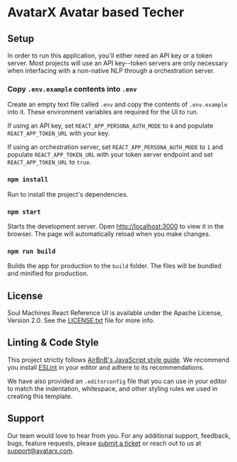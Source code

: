 # AvatarX Avatar based Techer

## Setup

In order to run this application, you'll either need an API key or a token server. Most projects will use an API key--token servers are only necessary when interfacing with a non-native NLP through a orchestration server.

### Copy `.env.example` contents into `.env`

Create an empty text file called `.env` and copy the contents of `.env.example` into it. These environment variables are required for the UI to run.

If using an API key, set `REACT_APP_PERSONA_AUTH_MODE` to `0` and populate `REACT_APP_TOKEN_URL` with your key.

If using an orchestration server, set `REACT_APP_PERSONA_AUTH_MODE` to `1` and populate `REACT_APP_TOKEN_URL` with your token server endpoint and set `REACT_APP_TOKEN_URL` to `true`.

### `npm install`

Run to install the project's dependencies.

### `npm start`

Starts the development server. Open [http://localhost:3000](http://localhost:3000) to view it in the browser. The page will automatically reload when you make changes.

### `npm run build`

Builds the app for production to the `build` folder. The files will be bundled and minified for production.

## License

Soul Machines React Reference UI is available under the Apache License, Version 2.0. See the [LICENSE.txt](./LICENSE.txt) file for more info.

## Linting & Code Style

This project strictly follows [AirBnB's JavaScript style guide](https://github.com/airbnb/javascript). We recommend you install [ESLint](https://eslint.org/) in your editor and adhere to its recommendations.

We have also provided an `.editorconfig` file that you can use in your editor to match the indentation, whitespace, and other styling rules we used in creating this template.

## Support

Our team would love to hear from you. For any additional support, feedback, bugs, feature requests, please [submit a ticket](https://support.soulmachines.com) or reach out to us at [support@avatarx.com](support@soulmachines.com).
